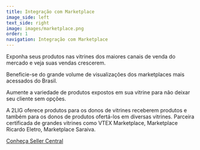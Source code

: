 ```yaml
---
title: Integração com Marketplace
image_side: left
text_side: right
image: images/marketplace.png
order: 1
navigation: Integração com Marketplace
---
```


Exponha seus produtos nas vitrines dos maiores canais de venda do mercado e veja suas vendas crescerem.

Beneficie-se do grande volume de visualizações dos marketplaces mais acessados do Brasil.

Aumente a variedade de produtos expostos em sua vitrine para não deixar seu cliente sem opções.

A 2LIG oferece produtos para os donos de vitrines receberem produtos e também para os donos de produtos ofertá-los em diversas vitrines. Parceira certificada de grandes vitrines como VTEX Marketplace, Marketplace Ricardo Eletro, Marketplace Saraiva.

[Conheça Seller Central](http://www.sellercentral.com.br)